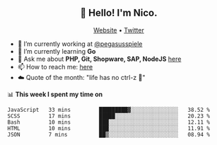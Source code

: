 <h2 align="center">👋 Hello! I'm Nico.</h2>
<p align="center">
  <a href="https://gruselhaus.com">Website</a> •
  <a href="https://twitter.com/NicoFinkernagel">Twitter</a>
</p>


- 🔭 I’m currently working at [@pegasusspiele](https://github.com/pegasusspiele)
- 🌱 I’m currently learning **Go**
- 💬 Ask me about **PHP, Git, Shopware, SAP, NodeJS** [here](https://github.com/gruselhaus/gruselhaus/issues)
- 📫 How to reach me: [here](https://github.com/gruselhaus/gruselhaus/issues)
- ☁️ Quote of the month: "life has no ctrl-z 🌴"

📊 **This week I spent my time on**
<!--START_SECTION:waka-->
```text
JavaScript   33 mins         █████████▓░░░░░░░░░░░░░░░   38.52 % 
SCSS         17 mins         █████░░░░░░░░░░░░░░░░░░░░   20.23 % 
Bash         10 mins         ███░░░░░░░░░░░░░░░░░░░░░░   12.11 % 
HTML         10 mins         ███░░░░░░░░░░░░░░░░░░░░░░   11.91 % 
JSON         7 mins          ██▒░░░░░░░░░░░░░░░░░░░░░░   08.94 % 
```
<!--END_SECTION:waka-->
